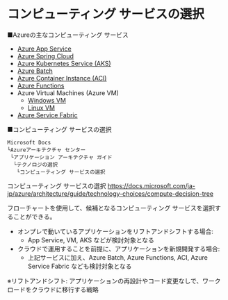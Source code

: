 # コンピューティング サービスの選択

■Azureの主なコンピューティング サービス

- [Azure App Service](https://docs.microsoft.com/ja-jp/azure/app-service/overview)
- [Azure Spring Cloud](https://docs.microsoft.com/ja-jp/azure/spring-cloud/overview)
- [Azure Kubernetes Service (AKS)](https://docs.microsoft.com/ja-jp/azure/aks/intro-kubernetes)
- [Azure Batch](https://docs.microsoft.com/ja-jp/azure/batch/batch-technical-overview)
- [Azure Container Instance (ACI)](https://docs.microsoft.com/ja-jp/azure/container-instances/container-instances-overview)
- [Azure Functions](https://docs.microsoft.com/ja-jp/azure/azure-functions/functions-overview)
- Azure Virtual Machines (Azure VM)
  - [Windows VM](https://docs.microsoft.com/ja-jp/azure/virtual-machines/windows/overview)
  - [Linux VM](https://docs.microsoft.com/ja-jp/azure/virtual-machines/linux/overview)
- [Azure Service Fabric](https://docs.microsoft.com/ja-jp/azure/service-fabric/service-fabric-overview)

■コンピューティング サービスの選択

```
Microsoft Docs
└Azureアーキテクチャ センター
 └アプリケーション アーキテクチャ ガイド
  └テクノロジの選択
   └コンピューティング サービスの選択
```

コンピューティング サービスの選択
https://docs.microsoft.com/ja-jp/azure/architecture/guide/technology-choices/compute-decision-tree

フローチャートを使用して、候補となるコンピューティング サービスを選択することができる。

- オンプレで動いているアプリケーションをリフトアンドシフトする場合: 
  - App Service, VM, AKS などが検討対象となる
- クラウドで運用することを前提に、アプリケーションを新規開発する場合: 
  - 上記サービスに加え、Azure Batch, Azure Functions, ACI, Azure Service Fabric なども検討対象となる

※リフトアンドシフト: アプリケーションの再設計やコード変更なしで、ワークロードをクラウドに移行する戦略


